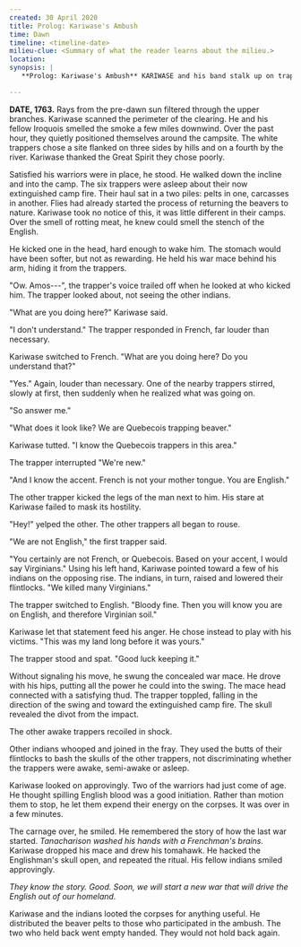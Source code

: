 ```yaml
---
created: 30 April 2020
title: Prolog: Kariwase's Ambush
time: Dawn
timeline: <timeline-date>
milieu-clue: <Summary of what the reader learns about the milieu.>
location:
synopsis: |
   **Prolog: Kariwase's Ambush** KARIWASE and his band stalk up on trappers sleeping, and capture them. Bewildered, the lead trapper speaks in French, until Kariwase points out the English accent. Kariwase observes how the French & Indian war started, then does the same to the trapper to the excitement of his men.

---
```


**DATE, 1763.** Rays from the pre-dawn sun filtered through the upper branches. Kariwase scanned the perimeter of the clearing. He and his fellow Iroquois smelled the smoke a few miles downwind. Over the past hour, they quietly positioned themselves around the campsite. The white trappers chose a site flanked on three sides by hills and on a fourth by the river. Kariwase thanked the Great Spirit they chose poorly.

Satisfied his warriors were in place, he stood. He walked down the incline and into the camp. The six trappers were asleep about their now extinguished camp fire. Their haul sat in a two piles: pelts in one, carcasses in another. Flies had already started the process of returning the beavers to nature. Kariwase took no notice of this, it was little different in their camps. Over the smell of rotting meat, he knew could smell the stench of the English.

He kicked one in the head, hard enough to wake him. The stomach would have been softer, but not as rewarding. He held his war mace behind his arm, hiding it from the trappers.

"Ow. Amos---", the trapper's voice trailed off when he looked at who kicked him. The trapper looked about, not seeing the other indians.

"What are you doing here?" Kariwase said.

"I don't understand." The trapper responded in French, far louder than necessary.

Kariwase switched to French. "What are you doing here? Do you understand that?"

"Yes." Again, louder than necessary. One of the nearby trappers stirred, slowly at first, then suddenly when he realized what was going on.

"So answer me."

"What does it look like? We are Quebecois trapping beaver."

Kariwase tutted. "I know the Quebecois trappers in this area."

The trapper interrupted "We're new."

"And I know the accent. French is not your mother tongue. You are English."

The other trapper kicked the legs of the man next to him. His stare at Kariwase failed to mask its hostility.

"Hey!" yelped the other. The other trappers all began to rouse.

"We are not English," the first trapper said.

"You certainly are not French, or Quebecois. Based on your accent, I would say Virginians." Using his left hand, Kariwase pointed toward a few of his indians on the opposing rise. The indians, in turn, raised and lowered their flintlocks. "We killed many Virginians."

The trapper switched to English. "Bloody fine. Then you will know you are on English, and therefore Virginian soil."

Kariwase let that statement feed his anger. He chose instead to play with his victims. "This was my land long before it was yours."

The trapper stood and spat. "Good luck keeping it."

Without signaling his move, he swung the concealed war mace. He drove with his hips, putting all the power he could into the swing. The mace head connected with a satisfying thud. The trapper toppled, falling in the direction of the swing and toward the extinguished camp fire. The skull revealed the divot from the impact.

The other awake trappers recoiled in shock.

Other indians whooped and joined in the fray. They used the butts of their flintlocks to bash the skulls of the other trappers, not discriminating whether the trappers were awake, semi-awake or asleep.

Kariwase looked on approvingly. Two of the warriors had just come of age. He thought spilling English blood was a good initiation. Rather than motion them to stop, he let them expend their energy on the corpses. It was over in a few minutes.

The carnage over, he smiled. He remembered the story of how the last war started. _Tanacharison washed his hands with a Frenchman's brains._ Kariwase dropped his mace and drew his tomahawk. He hacked the Englishman's skull open, and repeated the ritual. His fellow indians smiled approvingly.

_They know the story. Good. Soon, we will start a new war that will drive the English out of our homeland._

Kariwase and the indians looted the corpses for anything useful. He distributed the beaver pelts to those who participated in the ambush. The two who held back went empty handed. They would not hold back again.
